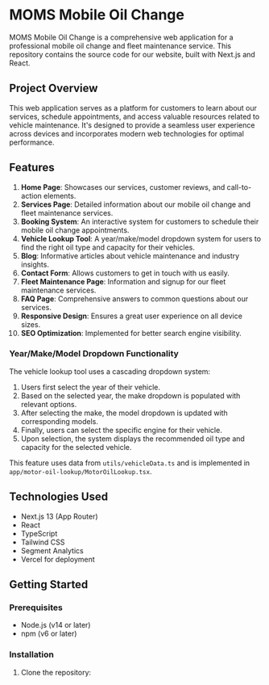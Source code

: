 # MOMS Mobile Oil Change

MOMS Mobile Oil Change is a comprehensive web application for a professional mobile oil change and fleet maintenance service. This repository contains the source code for our website, built with Next.js and React.

## Project Overview

This web application serves as a platform for customers to learn about our services, schedule appointments, and access valuable resources related to vehicle maintenance. It's designed to provide a seamless user experience across devices and incorporates modern web technologies for optimal performance.

## Features

1. **Home Page**: Showcases our services, customer reviews, and call-to-action elements.
2. **Services Page**: Detailed information about our mobile oil change and fleet maintenance services.
3. **Booking System**: An interactive system for customers to schedule their mobile oil change appointments.
4. **Vehicle Lookup Tool**: A year/make/model dropdown system for users to find the right oil type and capacity for their vehicles.
5. **Blog**: Informative articles about vehicle maintenance and industry insights.
6. **Contact Form**: Allows customers to get in touch with us easily.
7. **Fleet Maintenance Page**: Information and signup for our fleet maintenance services.
8. **FAQ Page**: Comprehensive answers to common questions about our services.
9. **Responsive Design**: Ensures a great user experience on all device sizes.
10. **SEO Optimization**: Implemented for better search engine visibility.

### Year/Make/Model Dropdown Functionality

The vehicle lookup tool uses a cascading dropdown system:
1. Users first select the year of their vehicle.
2. Based on the selected year, the make dropdown is populated with relevant options.
3. After selecting the make, the model dropdown is updated with corresponding models.
4. Finally, users can select the specific engine for their vehicle.
5. Upon selection, the system displays the recommended oil type and capacity for the selected vehicle.

This feature uses data from `utils/vehicleData.ts` and is implemented in `app/motor-oil-lookup/MotorOilLookup.tsx`.

## Technologies Used

- Next.js 13 (App Router)
- React
- TypeScript
- Tailwind CSS
- Segment Analytics
- Vercel for deployment

## Getting Started

### Prerequisites

- Node.js (v14 or later)
- npm (v6 or later)

### Installation

1. Clone the repository:


